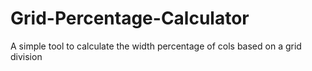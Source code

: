 # Grid-Percentage-Calculator
A simple tool to calculate the width percentage of cols based on a grid division
